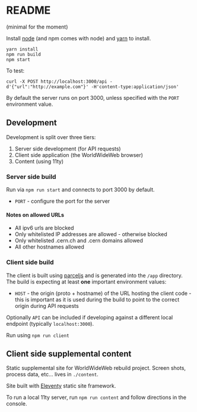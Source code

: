 # README

(minimal for the moment)

Install [node](https://nodejs.com) (and npm comes with node) and [yarn](https://yarnpkg.com/en/) to install.

```
yarn install
npm run build
npm start
```

To test:

```
curl -X POST http://localhost:3000/api -d'{"url":"http://example.com"}' -H'content-type:application/json'
```

By default the server runs on port 3000, unless specified with the `PORT` environment value.

## Development

Development is split over three tiers:

1. Server side development (for API requests)
2. Client side application (the WorldWideWeb browser)
3. Content (using 11ty)

### Server side build

Run via `npm run start` and connects to port 3000 by default.

- `PORT` - configure the port for the server

#### Notes on allowed URLs

- All ipv6 urls are blocked
- Only whitelisted IP addresses are allowed - otherwise blocked
- Only whitelisted .cern.ch and .cern domains allowed
- All other hostnames allowed

### Client side build

The client is built using [parceljs](https://parceljs.org) and is generated into the `/app` directory. The build is expecting at least **one** important environment values:

- `HOST` - the origin (proto + hostname) of the URL hosting the client code - this is important as it is used during the build to point to the correct origin during API requests

Optionally `API` can be included if developing against a different local endpoint (typically `localhost:3000`).

Run using `npm run client`

## Client side supplemental content

Static supplemental site for WorldWideWeb rebuild project. Screen shots, process data, etc… lives in `./content`.

Site built with [Eleventy](https://11ty.io) static site framework.

To run a local 11ty server, run `npm run content` and follow directions in the console.
